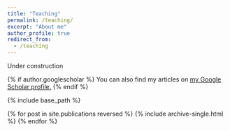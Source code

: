 ```yaml
---
title: "Teaching"
permalink: /teaching/
excerpt: "About me"
author_profile: true
redirect_from: 
  - /teaching
---
```


Under construction



{% if author.googlescholar %}
  You can also find my articles on <u><a href="{{author.googlescholar}}">my Google Scholar profile</a>.</u>
{% endif %}

{% include base_path %}

{% for post in site.publications reversed %}
  {% include archive-single.html %}
{% endfor %}
